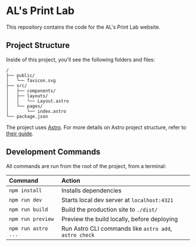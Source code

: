 # AL's Print Lab

This repository contains the code for the AL's Print Lab website.

## Project Structure

Inside of this project, you'll see the following folders and files:

```text
/
├── public/
│   └── favicon.svg
├── src/
│   ├── components/
│   ├── layouts/
│   │   └── Layout.astro
│   └── pages/
│       └── index.astro
└── package.json
```

The project uses [Astro](https://astro.build/). For more details on Astro project structure, refer to [their guide](https://docs.astro.build/en/basics/project-structure/).

## Development Commands

All commands are run from the root of the project, from a terminal:

| Command             | Action                                           |
| :------------------ | :----------------------------------------------- |
| `npm install`       | Installs dependencies                            |
| `npm run dev`       | Starts local dev server at `localhost:4321`      |
| `npm run build`     | Build the production site to `./dist/`          |
| `npm run preview`   | Preview the build locally, before deploying     |
| `npm run astro ...` | Run Astro CLI commands like `astro add`, `astro check` |
